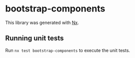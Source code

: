 # bootstrap-components

This library was generated with [Nx](https://nx.dev).

## Running unit tests

Run `nx test bootstrap-components` to execute the unit tests.
